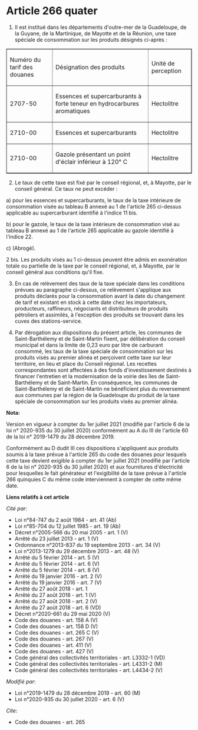 # Article 266 quater

1. Il est institué dans les départements d'outre-mer de la Guadeloupe, de la Guyane, de la Martinique, de Mayotte et de la
Réunion, une taxe spéciale de consommation sur les produits désignés ci-après :

<table border="1" cellpadding="0" cellspacing="0">
  <tbody>
    <tr>
      <td>

Numéro du tarif des douanes

</td>
      <td>

Désignation des produits

</td>
      <td>

Unité de perception

</td>
    </tr>
    <tr>
      <td>

2707-50

</td>
      <td>

Essences et supercarburants à forte teneur en hydrocarbures aromatiques

</td>
      <td>

Hectolitre

</td>
    </tr>
    <tr>
      <td>

2710-00

</td>
      <td>

Essences et supercarburants

</td>
      <td>

Hectolitre

</td>
    </tr>
    <tr>
      <td>

2710-00

</td>
      <td>

Gazole présentant un point d'éclair inférieur à 120° C

</td>
      <td>

Hectolitre

</td>
    </tr>
  </tbody>
</table>

2. Le taux de cette taxe est fixé par le conseil régional, et, à Mayotte, par le conseil général. Ce taux ne peut excéder :

a) pour les essences et supercarburants, le taux de la taxe intérieure de consommation visée au tableau B annexé au 1 de
l'article 265 ci-dessus applicable au supercarburant identifié à l'indice 11 bis.

b) pour le gazole, le taux de la taxe intérieure de consommation visé au tableau B annexé au 1 de l'article 265 applicable au
gazole identifié à l'indice 22.

c) (Abrogé).

2 bis. Les produits visés au 1 ci-dessus peuvent être admis en exonération totale ou partielle de la taxe par le conseil
régional, et, à Mayotte, par le conseil général aux conditions qu'il fixe.

3. En cas de relèvement des taux de la taxe spéciale dans les conditions prévues au paragraphe ci-dessus, ce relèvement
s'applique aux produits déclarés pour la consommation avant la date du changement de tarif et existant en stock à cette date
chez les importateurs, producteurs, raffineurs, négociants et distributeurs de produits pétroliers et assimilés, à
l'exception des produits se trouvant dans les cuves des stations-service.

4. Par dérogation aux dispositions du présent article, les communes de Saint-Barthélemy et de Saint-Martin fixent, par
délibération du conseil municipal et dans la limite de 0,23 euro par litre de carburant consommé, les taux de la taxe
spéciale de consommation sur les produits visés au premier alinéa et perçoivent cette taxe sur leur territoire, en lieu et
place du Conseil régional. Les recettes correspondantes sont affectées à des fonds d'investissement destinés à financer
l'entretien et la modernisation de la voirie des îles de Saint-Barthélemy et de Saint-Martin. En conséquence, les communes de
Saint-Barthélemy et de Saint-Martin ne bénéficient plus du reversement aux communes par la région de la Guadeloupe du produit
de la taxe spéciale de consommation sur les produits visés au premier alinéa.

**Nota:**

Version en vigueur à compter du 1er juillet 2021 (modifié par l'article 6 de la loi n° 2020-935 du 30 juillet 2020)
conformément au A du III de l'article 60 de la loi n° 2019-1479 du 28 décembre 2019.

Conformément au D dudit III ces dispositions s'appliquent aux produits soumis à la taxe prévue à l'article 265 du code des
douanes pour lesquels cette taxe devient exigible à compter du 1er juillet 2021 (modifié par l'article 6 de la loi n°
2020-935 du 30 juillet 2020) et aux fournitures d'électricité pour lesquelles le fait générateur et l'exigibilité de la taxe
prévue à l'article 266 quinquies C du même code interviennent à compter de cette même date.

**Liens relatifs à cet article**

_Cité par_:

  - Loi n°84-747 du 2 août 1984 - art. 41 (Ab)
  - Loi n°85-704 du 12 juillet 1985 - art. 19 (Ab)
  - Décret n°2005-566 du 20 mai 2005 - art. 1 (V)
  - Arrêté du 23 juillet 2013 - art. 1 (V)
  - Ordonnance n°2013-837 du 19 septembre 2013 - art. 34 (V)
  - Loi n°2013-1279 du 29 décembre 2013 - art. 48 (V)
  - Arrêté du 5 février 2014 - art. 5 (V)
  - Arrêté du 5 février 2014 - art. 6 (V)
  - Arrêté du 5 février 2014 - art. 8 (V)
  - Arrêté du 19 janvier 2016 - art. 2 (V)
  - Arrêté du 19 janvier 2016 - art. 7 (V)
  - Arrêté du 27 août 2018 - art. 1
  - Arrêté du 27 août 2018 - art. 1 (V)
  - Arrêté du 27 août 2018 - art. 2 (V)
  - Arrêté du 27 août 2018 - art. 6 (VD)
  - Décret n°2020-661 du 29 mai 2020 (V)
  - Code des douanes - art. 158 A (V)
  - Code des douanes - art. 158 D (V)
  - Code des douanes - art. 265 C (V)
  - Code des douanes - art. 267 (V)
  - Code des douanes - art. 411 (V)
  - Code des douanes - art. 427 (V)
  - Code général des collectivités territoriales - art. L3332-1 (VD)
  - Code général des collectivités territoriales - art. L4331-2 (M)
  - Code général des collectivités territoriales - art. L4434-2 (V)

_Modifié par_:

  - Loi n°2019-1479 du 28 décembre 2019 - art. 60 (M)
  - Loi n°2020-935 du 30 juillet 2020 - art. 6 (V)

_Cite_:

  - Code des douanes - art. 265
